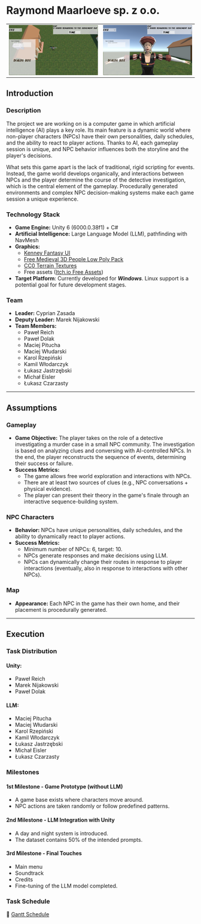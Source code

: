 # Raymond Maarloeve sp. z o.o.

<table>
<tr>
<td>
<img src="Documents/Screenshots/Game.png" alt="Screenshot" width="600"/>
</td>
<td>
<img src="Documents/Screenshots/GameInteraction.png" alt="Screenshot" width="600"/>
</td>
</tr>
</table>

## Introduction

### Description
The project we are working on is a computer game in which artificial intelligence (AI) plays a key role. Its main feature is a dynamic world where non-player characters (NPCs) have their own personalities, daily schedules, and the ability to react to player actions. Thanks to AI, each gameplay session is unique, and NPC behavior influences both the storyline and the player's decisions.

What sets this game apart is the lack of traditional, rigid scripting for events. Instead, the game world develops organically, and interactions between NPCs and the player determine the course of the detective investigation, which is the central element of the gameplay. Procedurally generated environments and complex NPC decision-making systems make each game session a unique experience.

### Technology Stack
- **Game Engine:** Unity 6 (6000.0.38f1) + C#
- **Artificial Intelligence:** Large Language Model (LLM), pathfinding with NavMesh
- **Graphics:** 
  - [Kenney Fantasy UI](https://kenney.nl/assets/fantasy-ui-borders) 
  - [Free Medieval 3D People Low Poly Pack](https://free-game-assets.itch.io/free-medieval-3d-people-low-poly-pack)
  - [CC0 Terrain Textures](https://opengameart.org/content/cc0-terrain-textures)
  - Free assets ([Itch.io Free Assets](https://itch.io/game-assets/free/tag-isometric))
- **Target Platform**: Currently developed for ***Windows***. Linux support is a potential goal for future development stages.

### Team
- **Leader:** Cyprian Zasada
- **Deputy Leader:** Marek Nijakowski
- **Team Members:**
  - Paweł Reich
  - Paweł Dolak
  - Maciej Pitucha
  - Maciej Włudarski
  - Karol Rzepiński
  - Kamil Włodarczyk
  - Łukasz Jastrzębski
  - Michał Eisler
  - Łukasz Czarzasty 

---

## Assumptions

### Gameplay
- **Game Objective:**
  The player takes on the role of a detective investigating a murder case in a small NPC community. The investigation is based on analyzing clues and conversing with AI-controlled NPCs. In the end, the player reconstructs the sequence of events, determining their success or failure.
- **Success Metrics:**
  - The game allows free world exploration and interactions with NPCs.
  - There are at least two sources of clues (e.g., NPC conversations + physical evidence).
  - The player can present their theory in the game's finale through an interactive sequence-building system.

### NPC Characters
- **Behavior:**
  NPCs have unique personalities, daily schedules, and the ability to dynamically react to player actions.
- **Success Metrics:**
  - Minimum number of NPCs: 6, target: 10.
  - NPCs generate responses and make decisions using LLM.
  - NPCs can dynamically change their routes in response to player interactions (eventually, also in response to interactions with other NPCs).

### Map
- **Appearance:**
  Each NPC in the game has their own home, and their placement is procedurally generated.

---

## Execution

### Task Distribution
#### Unity:
- Paweł Reich
- Marek Nijakowski
- Paweł Dolak

#### LLM:
- Maciej Pitucha
- Maciej Włudarski
- Karol Rzepiński
- Kamil Włodarczyk
- Łukasz Jastrzębski
- Michał Eisler
- Łukasz Czarzasty

### Milestones
#### 1st Milestone - Game Prototype (without LLM)
- A game base exists where characters move around.
- NPC actions are taken randomly or follow predefined patterns.

#### 2nd Milestone - LLM Integration with Unity
- A day and night system is introduced.
- The dataset contains 50% of the intended prompts.

#### 3rd Milestone - Final Touches
- Main menu
- Soundtrack
- Credits
- Fine-tuning of the LLM model completed.

### Task Schedule
📌 [Gantt Schedule](https://docs.google.com/spreadsheets/d/1uFGMCmiO6wAubyI_MKR1ynXz4QdD-30tejBS1lcy7w8/edit?usp=sharing)
